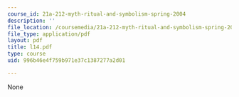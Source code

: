 ```yaml
---
course_id: 21a-212-myth-ritual-and-symbolism-spring-2004
description: ''
file_location: /coursemedia/21a-212-myth-ritual-and-symbolism-spring-2004/996b46e4f759b971e37c1387277a2d01_l14.pdf
file_type: application/pdf
layout: pdf
title: l14.pdf
type: course
uid: 996b46e4f759b971e37c1387277a2d01

---
```

None